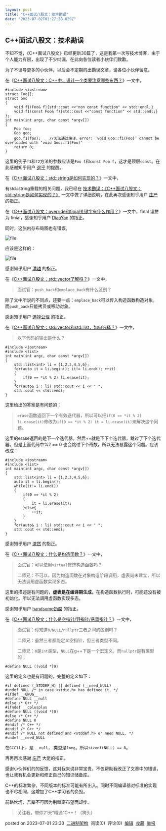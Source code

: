 ```yaml
---
layout: post
title: "C++面试八股文：技术勘误"
date: "2023-07-02T01:27:20.829Z"
---
```

C++面试八股文：技术勘误
-------------

不知不觉，《C++面试八股文》已经更新30篇了，这是我第一次写技术博客，由于个人能力有限，出现了不少纰漏，在此向各位读者小伙伴们致歉。

为了不误导更多的小伙伴，以后会不定期的出勘误文章，请各位小伙伴留意。

在《[C++面试八股文：C++中，设计一个类要注意哪些东西？](https://zhuanlan.zhihu.com/p/635742039)》一文中，

    #include <iostream>
    struct Foo{};
    struct Goo
    {
        void f1(Foo& f){std::cout <<"non const function" << std::endl;}	
        void f1(const Foo& f){std::cout <<"const function" << std::endl;}
    };
    int main(int argc, char const *argv[])
    {
        Foo foo;
        Goo goo;
        goo.f1(foo);    //无法通过编译，error: ‘void Goo::f1(Foo)’ cannot be overloaded with ‘void Goo::f1(Foo)’
        return 0;
    }
    

这里的例子`f1`和`f2`方法的参数应该是`Foo f`和`const Foo f`，这才是顶层`const`。在此感谢知乎用户 [退乎](https://www.zhihu.com/people/df91e96a009caf389d7d1007d7a90c4d) 的提醒。

在《[C++面试八股文：std::string是如何实现的？](https://zhuanlan.zhihu.com/p/637992012)》一文中，

有std::string重载的相关问题，我已经在 [技术勘误：《C++面试八股文：std::string是如何实现的？》](https://zhuanlan.zhihu.com/p/639025532) 一文中做了详细说明，在此再次感谢知乎用户 [庄严](https://www.zhihu.com/people/zhuangyan-stone) 的指正。

在《[C++面试八股文：override和finial关键字有什么作用？](https://zhuanlan.zhihu.com/p/638954454)》一文中，final 误拼为 finial，感谢知乎用户 [DiaoYan](https://www.zhihu.com/people/diaoyan-85) 的指正。

同时，这张内存布局图也有错误，

![file](https://img2023.cnblogs.com/other/3210764/202307/3210764-20230701233327923-1704245802.png)

应该是这样的：

![file](https://img2023.cnblogs.com/other/3210764/202307/3210764-20230701233328209-565217128.png)

感谢知乎用户 [清越](https://www.zhihu.com/people/qu-qing-yue) 的指正。

在《[C++面试八股文：std::vector了解吗？](https://zhuanlan.zhihu.com/p/639103620)》一文中，

> 面试官：`push_back`和`emplace_back`有什么区别？

除了文中所说的不同点，还要一点：`emplace_back`可以传入构造函数构造对象，而`push_back`只能拷贝或移动对象。

感谢知乎用户 [选择公理](https://www.zhihu.com/people/axiomofchoice) 的指正。

在《[C++面试八股文：std::vector和std::list，如何选择？](https://zhuanlan.zhihu.com/p/639218958)》一文中，

> 以下代码的输出是什么？

    #include <iostream>
    #include <list>
    int main(int argc, char const *argv[])
    {
        std::list<int> li = {1,2,3,4,5,6};
        for(auto it = li.begin(); it!= li.end(); ++it)
        {
            if(0 == *it % 2) li.erase(it);
        }
        for(auto& i : li) std::cout << i << " ";
        std::cout << std::endl;
    }
    

这里给出的答案是有问题的：

> `erase`函数返回下一个有效迭代器，所以可以把`if(0 == *it % 2) li.erase(it)`修改为`if(0 == *it % 2) it = li.erase(it)`来解决这个问题。

这里的erase返回的是下一个迭代器，然后++就是下下个迭代器，跳过了下个迭代器。但是上面代码中%2 == 0 也会跳过下个奇数，所以无法暴露这个问题。应该改成：

    #include <iostream>
    #include <list>
    int main(int argc, char const *argv[])
    {
        std::list<int> li = {1,2,3,4,5,6};
        auto it = li.begin();
        while(it!= li.end())
        {
            if(0 == *it % 2) 
            {
                it = li.erase(it);
            }else{
                ++it;
            }
        }
        for(auto& i : li) std::cout << i << " ";
        std::cout << std::endl;
    }
    

感谢知乎用户 [潸然](https://www.zhihu.com/people/yang-long-54-62-60) 的指正。

在《[C++面试八股文：什么是构造函数？](https://zhuanlan.zhihu.com/p/640510678)》一文中，

> 面试官：可以使用`virtual`修饰构造函数吗？
> 
> 二师兄：不可以，因为构造函数在对象构造阶段调用，虚表尚未建立，所以无法调用虚函数实现多态。

这里的描述是有问题的，**虚表是在编译期生成**，在构造函数执行时，可能还没有被初始化。所以无法调用虚函数实现多态。

感谢知乎用户 [handsome奶酪](https://www.zhihu.com/people/boy-80-99) 的指正。

在《[C++面试八股文：什么是空指针/野指针/悬垂指针？](https://zhuanlan.zhihu.com/p/640760494)》一文中，

> 面试官：你知道`0/NULL/nullptr`三者之间的区别吗？
> 
> 二师兄：虽然三者都能定义空指针，但三者类型不同。
> 
> 二师兄：`0`是`int`类型，`NULL`在g++下是一个宏定义，而`nullptr`是有类型的；

    #define NULL ((void *)0)
    

这里的定义也是有问题的，完整的定义如下：

    #if defined (_STDDEF_H) || defined (__need_NULL)
    #undef NULL /* in case <stdio.h> has defined it. */
    #ifdef __GNUG__
    #define NULL __null
    #else /* G++ */
    #ifndef __cplusplus
    #define NULL ((void *)0)
    #else /* C++ */
    #define NULL 0
    #endif /* C++ */
    #endif /* G++ */
    #endif /* NULL not defined and <stddef.h> or need NULL. */
    #undef __need_NULL
    

在`GCC11`下，是 `__null`， 类型是`long`。所以`sizeof(NULL) == 8`。

再再再次感谢 [庄严](https://www.zhihu.com/people/zhuangyan-stone) 大佬的指正。

感谢小伙伴们的的反馈，这对我来说非常宝贵。不仅帮助我改正了文章中的错误，也让我有机会更新和修正自己的知识储备库。

C++的标准繁杂，不同版本的标准可能有所出入。同时不同编译器对标准的实现也不尽相同，这增加了C++学习者的负担。

前路坎坷，吾辈不可因为荆棘密布望而却步。

> 关注我，带你21天“精通”C++！（狗头）

posted on 2023-07-01 23:33  [二进制架构](https://www.cnblogs.com/binarch/)  阅读(0)  评论(0)  [编辑](https://i.cnblogs.com/EditPosts.aspx?postid=17520184)  [收藏](javascript:void(0))  [举报](javascript:void(0))